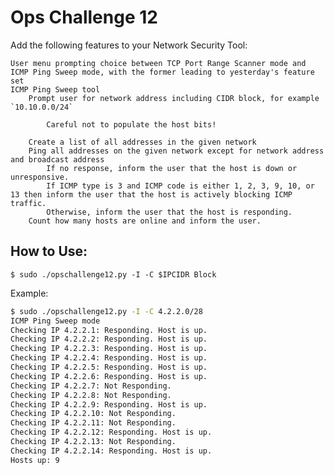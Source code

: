 # Ops Challenge 12

Add the following features to your Network Security Tool:

    User menu prompting choice between TCP Port Range Scanner mode and ICMP Ping Sweep mode, with the former leading to yesterday's feature set
    ICMP Ping Sweep tool
        Prompt user for network address including CIDR block, for example `10.10.0.0/24`

            Careful not to populate the host bits!

        Create a list of all addresses in the given network
        Ping all addresses on the given network except for network address and broadcast address
            If no response, inform the user that the host is down or unresponsive.
            If ICMP type is 3 and ICMP code is either 1, 2, 3, 9, 10, or 13 then inform the user that the host is actively blocking ICMP traffic.
            Otherwise, inform the user that the host is responding.
        Count how many hosts are online and inform the user.

## How to Use:

`$ sudo ./opschallenge12.py -I -C $IPCIDR Block`

Example:

```bash
$ sudo ./opschallenge12.py -I -C 4.2.2.0/28
ICMP Ping Sweep mode
Checking IP 4.2.2.1: Responding. Host is up.
Checking IP 4.2.2.2: Responding. Host is up.
Checking IP 4.2.2.3: Responding. Host is up.
Checking IP 4.2.2.4: Responding. Host is up.
Checking IP 4.2.2.5: Responding. Host is up.
Checking IP 4.2.2.6: Responding. Host is up.
Checking IP 4.2.2.7: Not Responding.
Checking IP 4.2.2.8: Not Responding.
Checking IP 4.2.2.9: Responding. Host is up.
Checking IP 4.2.2.10: Not Responding.
Checking IP 4.2.2.11: Not Responding.
Checking IP 4.2.2.12: Responding. Host is up.
Checking IP 4.2.2.13: Not Responding.
Checking IP 4.2.2.14: Responding. Host is up.
Hosts up: 9

```